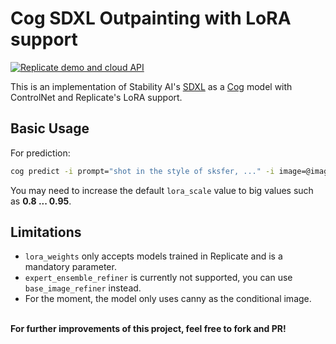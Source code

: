 # Cog SDXL Outpainting with LoRA support

[![Replicate demo and cloud API](https://replicate.com/stability-ai/sdxl/badge)](https://replicate.com/batouresearch/sdxl-controlnet-lora)

This is an implementation of Stability AI's [SDXL](https://github.com/Stability-AI/generative-models) as a [Cog](https://github.com/replicate/cog) model with ControlNet and Replicate's LoRA support.

## Basic Usage

For prediction:

```bash
cog predict -i prompt="shot in the style of sksfer, ..." -i image=@image.png -i lora_weights="https://pbxt.replicate.delivery/mwN3AFyYZyouOB03Uhw8ubKW9rpqMgdtL9zYV9GF2WGDiwbE/trained_model.tar"
```
You may need to increase the default `lora_scale` value to big values such as <strong>0.8 ... 0.95</strong>.

## Limitations
- `lora_weights` only accepts models trained in Replicate and is a mandatory parameter.
- `expert_ensemble_refiner` is currently not supported, you can use `base_image_refiner` instead.
- For the moment, the model only uses canny as the conditional image.

<br>
<strong>For further improvements of this project, feel free to fork and PR!</strong>